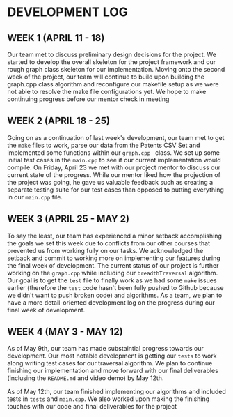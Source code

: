# DEVELOPMENT LOG

## WEEK 1 (APRIL 11 - 18)
Our team met to discuss preliminary design decisions for the project. We started to develop the overall skeleton for the project framework and our rough graph class skeleton for our implementation. Moving onto the second week of the project, our team will continue to build upon building the graph.cpp class algorithm and reconfigure our makefile setup as we were not able to resolve the make file configurations yet. We hope to make continuing progress before our mentor check in meeting

## WEEK 2 (APRIL 18 - 25)
Going on as a continuation of last week's development, our team met to get the ``make`` files to work, parse our data from the Patents CSV Set and implemented some functions within our ``graph.cpp `` class. We set up some initial test cases in the ``main.cpp`` to see if our current implementation would compile. On Friday, April 23 we met with our project mentor to discuss our current state of the progress. While our mentor liked how the projection of the project was going, he gave us valuable feedback such as creating a separate testing suite for our test cases than opposed to putting everything in our ``main.cpp`` file.

## WEEK 3 (APRIL 25 - MAY 2)
To say the least, our team has experienced a minor setback accomplishing the goals we set this week due to conflicts from our other courses that prevented us from working fully on our tasks. We acknowledged the setback and commit to working more on implementing our features during the final week of development. The current status of our project is further working on the ``graph.cpp`` while including our ``breadthTraversal`` algorithm. Our goal is to get the ``test`` file to finally work as we had some ``make`` issues earlier (therefore the ``test`` code hasn't been fully pushed to Github because we didn't want to push broken code) and algorithms. As a team, we plan to have a more detail-oriented development log on the progress during our final week of development.

## WEEK 4 (MAY 3 - MAY 12)
As of May 9th, our team has made substaintial progress towards our development. Our most notable development is getting our ``tests`` to work along writing test cases for our traversal algorithm. 
We plan to continue finishing our implementation and move forward with our final deliverables (inclusing the ``README.md`` and video demo) by May 12th. 

As of May 12th, our team finished implementing our algorithms and included tests in ``tests`` and ``main.cpp``. We also worked upon making the finishing touches with our code and final deliverables for the project